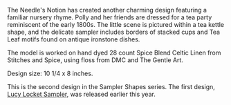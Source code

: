 The Needle's Notion has created another charming design featuring a familiar nursery rhyme. Polly and her friends are dressed for a tea party reminiscent of the early 1800s. The little scene is pictured within a tea kettle shape, and the delicate sampler includes borders of stacked cups and Tea Leaf motifs found on antique ironstone dishes.

The model is worked on hand dyed 28 count Spice Blend Celtic Linen from Stitches and Spice, using floss from DMC and The Gentle Art.

Design size: 10 1/4 x 8 inches.

This is the second design in the Sampler Shapes series. The first design, [Lucy Locket Sampler](SITE_ROOT:designs/lucy-locket-sampler), was released earlier this year.
